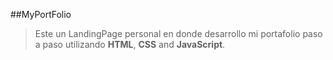 
##MyPortFolio
>Este un LandingPage personal en donde desarrollo mi portafolio paso a paso utilizando **HTML**, **CSS** and **JavaScript**.

